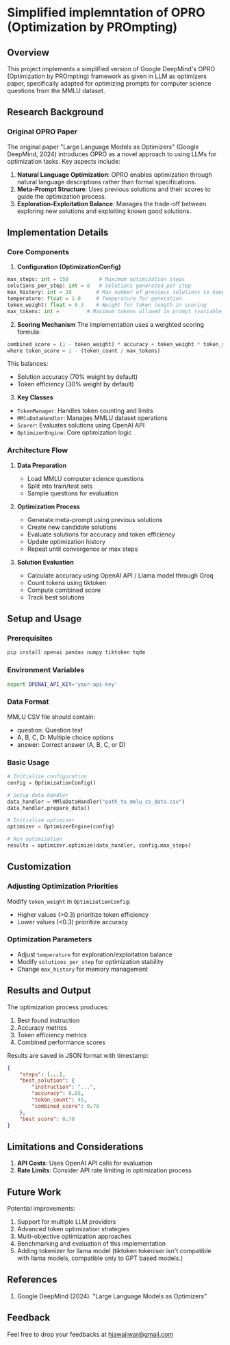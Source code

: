 # Simplified implemntation of OPRO (Optimization by PROmpting)

## Overview

This project implements a simplified version of Google DeepMind's OPRO (Optimization by PROmpting) framework as given in LLM as optimizers paper, specifically adapted for optimizing prompts for computer science questions from the MMLU dataset. 

## Research Background

### Original OPRO Paper
The original paper "Large Language Models as Optimizers" (Google DeepMind, 2024) introduces OPRO as a novel approach to using LLMs for optimization tasks. Key aspects include:

1. **Natural Language Optimization**: OPRO enables optimization through natural language descriptions rather than formal specifications.
2. **Meta-Prompt Structure**: Uses previous solutions and their scores to guide the optimization process.
3. **Exploration-Exploitation Balance**: Manages the trade-off between exploring new solutions and exploiting known good solutions.


## Implementation Details

### Core Components

1. **Configuration (OptimizationConfig)**
```python
max_steps: int = 150          # Maximum optimization steps
solutions_per_step: int = 8   # Solutions generated per step
max_history: int = 20        # Max number of previous solutions to keep
temperature: float = 1.0     # Temperature for generation
token_weight: float = 0.3    # Weight for token length in scoring
max_tokens: int =         # Maximum tokens allowed in prompt (variable)
```

2. **Scoring Mechanism**
The implementation uses a weighted scoring formula:
```python
combined_score = (1 - token_weight) * accuracy + token_weight * token_score
where token_score = 1 - (token_count / max_tokens)
```

This balances:
- Solution accuracy (70% weight by default)
- Token efficiency (30% weight by default)

3. **Key Classes**
- `TokenManager`: Handles token counting and limits
- `MMluDataHandler`: Manages MMLU dataset operations
- `Scorer`: Evaluates solutions using OpenAI API
- `OptimizerEngine`: Core optimization logic

### Architecture Flow

1. **Data Preparation**
   - Load MMLU computer science questions
   - Split into train/test sets
   - Sample questions for evaluation

2. **Optimization Process**
   - Generate meta-prompt using previous solutions
   - Create new candidate solutions
   - Evaluate solutions for accuracy and token efficiency
   - Update optimization history
   - Repeat until convergence or max steps

3. **Solution Evaluation**
   - Calculate accuracy using OpenAI API / Llama model through Groq
   - Count tokens using tiktoken
   - Compute combined score
   - Track best solutions

## Setup and Usage

### Prerequisites
```bash
pip install openai pandas numpy tiktoken tqdm
```

### Environment Variables
```bash
export OPENAI_API_KEY='your-api-key'
```

### Data Format
MMLU CSV file should contain:
- question: Question text
- A, B, C, D: Multiple choice options
- answer: Correct answer (A, B, C, or D)

### Basic Usage
```python
# Initialize configuration
config = OptimizationConfig()

# Setup data handler
data_handler = MMluDataHandler("path_to_mmlu_cs_data.csv")
data_handler.prepare_data()

# Initialize optimizer
optimizer = OptimizerEngine(config)

# Run optimization
results = optimizer.optimize(data_handler, config.max_steps)
```

## Customization

### Adjusting Optimization Priorities
Modify `token_weight` in `OptimizationConfig`:
- Higher values (>0.3) prioritize token efficiency
- Lower values (<0.3) prioritize accuracy

### Optimization Parameters
- Adjust `temperature` for exploration/exploitation balance
- Modify `solutions_per_step` for optimization stability
- Change `max_history` for memory management

## Results and Output

The optimization process produces:
1. Best found instruction
2. Accuracy metrics
3. Token efficiency metrics
4. Combined performance scores

Results are saved in JSON format with timestamp:
```json
{
    "steps": [...],
    "best_solution": {
        "instruction": "...",
        "accuracy": 0.85,
        "token_count": 45,
        "combined_score": 0.78
    },
    "best_score": 0.78
}
```

## Limitations and Considerations

1. **API Costs**: Uses OpenAI API calls for evaluation
2. **Rate Limits**: Consider API rate limiting in optimization process


## Future Work

Potential improvements:
1. Support for multiple LLM providers
2. Advanced token optimization strategies
3. Multi-objective optimization approaches
4. Benchmarking and evaluation of this implementation
5. Adding tokenizer for llama model (tiktoken tokeniser isn't compatible with llama models, compatible only to GPT based models.)

## References

1. Google DeepMind (2024). "Large Language Models as Optimizers"

## Feedback

Feel free to drop your feedbacks at hjawajiwar@gmail.com


